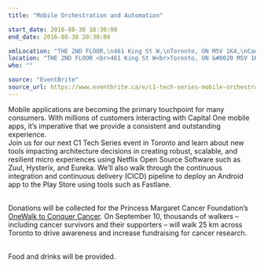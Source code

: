 ```yaml
---
title: "Mobile Orchestration and Automation"

start_date: 2016-08-30 18:30:00
end_date: 2016-08-30 20:30:00

xmlLocation: "THE 2ND FLOOR,\n461 King St W,\nToronto, ON M5V 1K4,\nCanada"
location: "THE 2ND FLOOR <br>461 King St W<br>Toronto, ON &#0020 M5V 1K4<br>Canada"
who: ""

source: "EventBrite"
source_url: https://www.eventbrite.ca/e/c1-tech-series-mobile-orchestration-and-automation-tickets-25903590336
---
```

Mobile applications are becoming the primary touchpoint for many consumers. With millions of customers interacting with Capital One mobile apps, it’s imperative that we provide a consistent and outstanding experience.   
Join us for our next C1 Tech Series event in Toronto and learn about new tools impacting architecture decisions in creating robust, scalable, and resilient micro experiences using Netflix Open Source Software such as Zuul, Hysterix, and Eureka. We’ll also walk through the continuous integration and continuous delivery (CICD) pipeline to deploy an Android app to the Play Store using tools such as Fastlane.
<br/><br/>

Donations will be collected for the Princess Margaret Cancer Foundation’s <a href="http://to16.onewalk.ca/site/PageServer?pagename=to16_homepage" target="_blank">OneWalk to Conquer Cancer</a>. On September 10, thousands of walkers – including cancer survivors and their supporters – will walk 25 km across Toronto to drive awareness and increase fundraising for cancer research.
<br/><br/>

Food and drinks will be provided.
<br/><br/>
